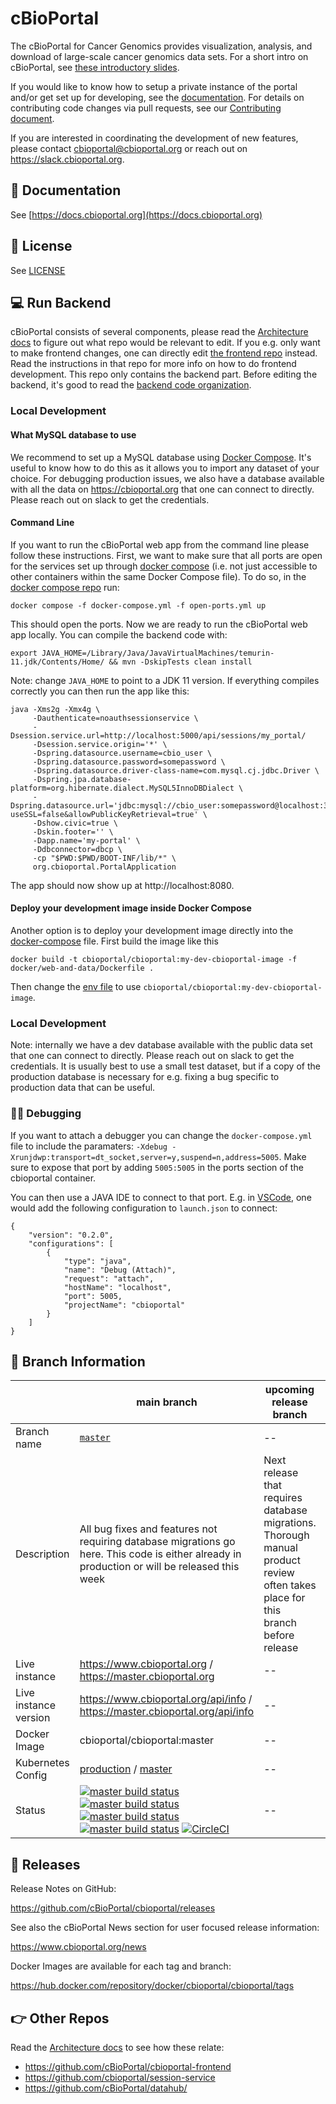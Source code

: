 # cBioPortal

The cBioPortal for Cancer Genomics provides visualization, analysis, and download of large-scale cancer genomics data sets. For a short intro on cBioPortal, see [these introductory slides](https://docs.google.com/presentation/d/1hm0G77UklZnpQfFvywBfW2ZIsy8deKi5r1RfJarOPLg/edit?usp=sharing).

If you would like to know how to setup a private instance of the portal and/or get set up for developing, see the [documentation](https://docs.cbioportal.org). For details on contributing code changes via pull requests, see our [Contributing document](CONTRIBUTING.md).

If you are interested in coordinating the development of new features, please contact cbioportal@cbioportal.org or reach out on https://slack.cbioportal.org.

## 📘 Documentation
See [https://docs.cbioportal.org](https://docs.cbioportal.org)

## 🤝 License
See [LICENSE](./LICENSE)

## 💻 Run Backend
cBioPortal consists of several components, please read the [Architecture docs](https://docs.cbioportal.org/architecture-overview/) to figure out what repo would be relevant to edit. If you e.g. only want to make frontend changes, one can directly edit [the frontend repo](https://github.com/cbioportal/cbioportal-frontend) instead. Read the instructions in that repo for more info on how to do frontend development. This repo only contains the backend part. Before editing the backend, it's good to read the [backend code organization](docs/Backend-Code-Organization.md).

### Local Development
#### What MySQL database to use
We recommend to set up a MySQL database using [Docker Compose](https://github.com/cBioPortal/cbioportal-docker-compose). It's useful to know how to do this as it allows you to import any dataset of your choice. For debugging production issues, we also have a database available with all the data on https://cbioportal.org that one can connect to directly. Please reach out on slack to get the credentials.

#### Command Line
If you want to run the cBioPortal web app from the command line please follow these instructions. First, we want to make sure that all ports are open for the services set up through [docker compose](https://github.com/cBioPortal/cbioportal-docker-compose) (i.e. not just accessible to other containers within the same Docker Compose file). To do so, in the [docker compose repo](https://github.com/cBioPortal/cbioportal-docker-compose) run:

```
docker compose -f docker-compose.yml -f open-ports.yml up
```
This should open the ports. Now we are ready to run the cBioPortal web app locally. You can compile the backend code with:
```
export JAVA_HOME=/Library/Java/JavaVirtualMachines/temurin-11.jdk/Contents/Home/ && mvn -DskipTests clean install
```
Note: change `JAVA_HOME` to point to a JDK 11 version. If everything compiles correctly you can then run the app like this:
```
java -Xms2g -Xmx4g \
     -Dauthenticate=noauthsessionservice \
     -Dsession.service.url=http://localhost:5000/api/sessions/my_portal/
     -Dsession.service.origin='*' \
     -Dspring.datasource.username=cbio_user \
     -Dspring.datasource.password=somepassword \
     -Dspring.datasource.driver-class-name=com.mysql.cj.jdbc.Driver \
     -Dspring.jpa.database-platform=org.hibernate.dialect.MySQL5InnoDBDialect \
     -Dspring.datasource.url='jdbc:mysql://cbio_user:somepassword@localhost:3306/cbioportal?useSSL=false&allowPublicKeyRetrieval=true' \
     -Dshow.civic=true \
     -Dskin.footer='' \
     -Dapp.name='my-portal' \
     -Ddbconnector=dbcp \
     -cp "$PWD:$PWD/BOOT-INF/lib/*" \
     org.cbioportal.PortalApplication
```
The app should now show up at http://localhost:8080.

#### Deploy your development image inside Docker Compose
Another option is to deploy your development image directly into the [docker-compose](https://github.com/cBioPortal/cbioportal-docker-compose/blob/5da068f0eb9b4f42db52ab5e91321b26a1826d7a/docker-compose.yml#L6) file. First build the image like this

```
docker build -t cbioportal/cbioportal:my-dev-cbioportal-image -f docker/web-and-data/Dockerfile .
```

Then change the [env file](https://github.com/cBioPortal/cbioportal-docker-compose/blob/master/.env) to use `cbioportal/cbioportal:my-dev-cbioportal-image`.

### Local Development


Note: internally we have a dev database available with the public data set that one can connect to directly. Please reach out on slack to get the credentials. It is usually best to use a small test dataset, but if a copy of the production database is necessary for e.g. fixing a bug specific to production data that can be useful.

### 🕵️‍♀️ Debugging

If you want to attach a debugger you can change the `docker-compose.yml` file to include the paramaters: `-Xdebug -Xrunjdwp:transport=dt_socket,server=y,suspend=n,address=5005`. Make sure to expose that port by adding `5005:5005` in the ports section of the cbioportal container.

You can then use a JAVA IDE to connect to that port. E.g. in [VSCode](https://code.visualstudio.com/), one would add the following configuration to `launch.json` to connect:

```
{
    "version": "0.2.0",
    "configurations": [
        {
            "type": "java",
            "name": "Debug (Attach)",
            "request": "attach",
            "hostName": "localhost",
            "port": 5005,
            "projectName": "cbioportal"
        }
    ]
}
```

## 🌳 Branch Information
| | main branch | upcoming release branch | later release candidate branch |
| --- | --- | --- | --- |
| Branch name | [`master`](https://github.com/cBioPortal/cbioportal/tree/master) |  -- |  [`rc`](https://github.com/cBioPortal/cbioportal/tree/rc) |
| Description | All bug fixes and features not requiring database migrations go here. This code is either already in production or will be released this week | Next release that requires database migrations. Thorough manual product review often takes place for this branch before release | Later releases with features that require database migrations. This is useful to allow merging in new features without affecting the upcoming release. Could be seen as a development branch, but note that only high quality pull requests are merged. That is the feature should be pretty much ready for release after merge. |
| Live instance | https://www.cbioportal.org / https://master.cbioportal.org | -- | https://rc.cbioportal.org |
| Live instance version | https://www.cbioportal.org/api/info / https://master.cbioportal.org/api/info | -- | https://rc.cbioportal.org/api/info |
| Docker Image | cbioportal/cbioportal:master | --| cbioportal/cbioportal:rc |
| Kubernetes Config | [production](https://github.com/knowledgesystems/knowledgesystems-k8s-deployment/blob/master/cbioportal/cbioportal_spring_boot.yaml) / [master](https://github.com/knowledgesystems/knowledgesystems-k8s-deployment/blob/master/cbioportal/cbioportal_backend_master.yaml) | -- | [rc](https://github.com/knowledgesystems/knowledgesystems-k8s-deployment/blob/master/cbioportal/cbioportal_backend_rc.yaml) |
| Status | [![master build status](https://github.com/cbioportal/cbioportal/workflows/Core%20tests/badge.svg)](https://github.com/cBioPortal/cbioportal/actions/workflows/core-test.yml?query=branch%3Amaster) [![master build status](https://github.com/cbioportal/cbioportal/workflows/Integration%20tests/badge.svg)](https://github.com/cBioPortal/cbioportal/actions/workflows/integration-test.yml?query=branch%3Amaster) [![master build status](https://github.com/cbioportal/cbioportal/workflows/Docker%20Image%20CI/badge.svg)](https://github.com/cBioPortal/cbioportal/actions/workflows/dockerimage.yml?query=branch%3Amaster) [![master build status](https://github.com/cbioportal/cbioportal/workflows/Python%20validator/badge.svg)](https://github.com/cBioPortal/cbioportal/actions/workflows/validate-data.yml?query=branch%3Amaster) [![CircleCI](https://circleci.com/gh/cBioPortal/cbioportal/tree/master.svg?style=svg)](https://app.circleci.com/pipelines/github/cBioPortal/cbioportal?branch=master&filter=all) | -- | -- |

## 🚀 Releases
Release Notes on GitHub:

https://github.com/cBioPortal/cbioportal/releases

See also the cBioPortal News section for user focused release information:

https://www.cbioportal.org/news

Docker Images are available for each tag and branch:

https://hub.docker.com/repository/docker/cbioportal/cbioportal/tags

## 👉 Other Repos
Read the [Architecture docs](https://docs.cbioportal.org/2.1-deployment/architecture-overview) to see how these relate:

- https://github.com/cBioPortal/cbioportal-frontend
- https://github.com/cbioportal/session-service
- https://github.com/cBioPortal/datahub/
